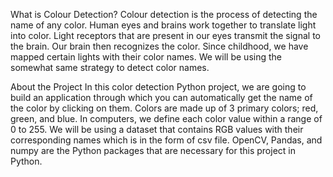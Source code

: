 What is Colour Detection?
Colour detection is the process of detecting the name of any color. 
Human eyes and brains work together to translate light into color. Light receptors that are present in our eyes transmit the signal to the brain. 
Our brain then recognizes the color. Since childhood, we have mapped certain lights with their color names. We will be using the somewhat same strategy to detect color names.

About the  Project
In this color detection Python project, we are going to build an application through which you can automatically get the name of the color by clicking on them.
Colors are made up of 3 primary colors; red, green, and blue. In computers, we define each color value within a range of 0 to 255. 
We will be using a dataset that contains RGB values with their corresponding names which is in the form of csv file. 
OpenCV, Pandas, and numpy are the Python packages that are necessary for this project in Python.
